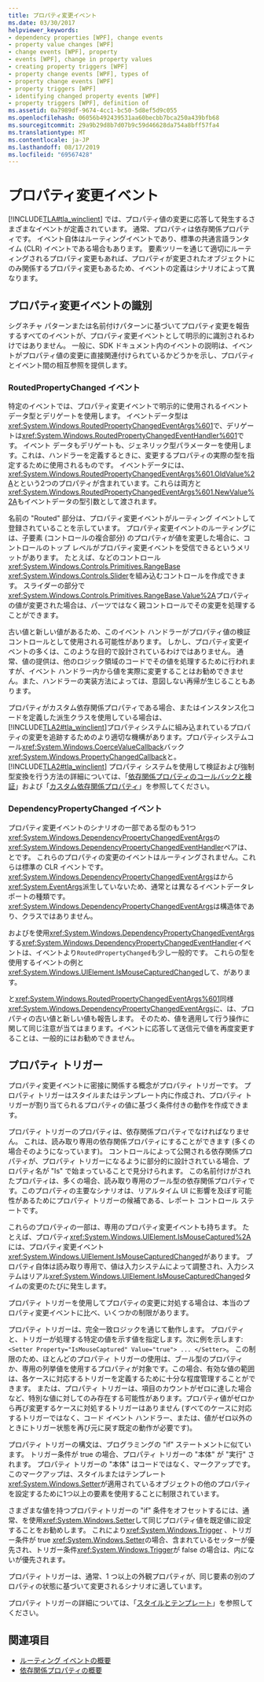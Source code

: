 ```yaml
---
title: プロパティ変更イベント
ms.date: 03/30/2017
helpviewer_keywords:
- dependency properties [WPF], change events
- property value changes [WPF]
- change events [WPF], property
- events [WPF], change in property values
- creating property triggers [WPF]
- property change events [WPF], types of
- property change events [WPF]
- property triggers [WPF]
- identifying changed property events [WPF]
- property triggers [WPF], definition of
ms.assetid: 0a7989df-9674-4cc1-bc50-5d8ef5d9c055
ms.openlocfilehash: 06056b492439531aa60becbb7bca250a439bfb68
ms.sourcegitcommit: 29a9b29d8b7d07b9c59d46628da754a8bff57fa4
ms.translationtype: MT
ms.contentlocale: ja-JP
ms.lasthandoff: 08/17/2019
ms.locfileid: "69567428"
---
```

# <a name="property-change-events"></a>プロパティ変更イベント
[!INCLUDE[TLA#tla_winclient](../../../../includes/tlasharptla-winclient-md.md)] では、プロパティ値の変更に応答して発生するさまざまなイベントが定義されています。 通常、プロパティは依存関係プロパティです。 イベント自体はルーティングイベントであり、標準の共通言語ランタイム (CLR) イベントである場合もあります。 要素ツリーを通じて適切にルーティングされるプロパティ変更もあれば、プロパティが変更されたオブジェクトにのみ関係するプロパティ変更もあるため、イベントの定義はシナリオによって異なります。  
  
## <a name="identifying-a-property-change-event"></a>プロパティ変更イベントの識別  
 シグネチャ パターンまたは名前付けパターンに基づいてプロパティ変更を報告するすべてのイベントが、プロパティ変更イベントとして明示的に識別されるわけではありません。 一般に、SDK ドキュメント内のイベントの説明は、イベントがプロパティ値の変更に直接関連付けられているかどうかを示し、プロパティとイベント間の相互参照を提供します。  
  
### <a name="routedpropertychanged-events"></a>RoutedPropertyChanged イベント  
 特定のイベントでは、プロパティ変更イベントで明示的に使用されるイベント データ型とデリゲートを使用します。 イベントデータ型は<xref:System.Windows.RoutedPropertyChangedEventArgs%601>で、デリゲートは<xref:System.Windows.RoutedPropertyChangedEventHandler%601>です。 イベント データもデリゲートも、ジェネリック型パラメーターを使用します。これは、ハンドラーを定義するときに、変更するプロパティの実際の型を指定するために使用されるものです。 イベントデータには、 <xref:System.Windows.RoutedPropertyChangedEventArgs%601.OldValue%2A>とという2つのプロパティが含まれています。これらは両方と<xref:System.Windows.RoutedPropertyChangedEventArgs%601.NewValue%2A>もイベントデータの型引数として渡されます。  
  
 名前の "Routed" 部分は、プロパティ変更イベントがルーティング イベントして登録されていることを示しています。 プロパティ変更イベントのルーティングには、子要素 (コントロールの複合部分) のプロパティが値を変更した場合に、コントロールのトップ レベルがプロパティ変更イベントを受信できるというメリットがあります。 たとえば、などのコントロール<xref:System.Windows.Controls.Primitives.RangeBase> <xref:System.Windows.Controls.Slider>を組み込むコントロールを作成できます。 スライダーの部分で<xref:System.Windows.Controls.Primitives.RangeBase.Value%2A>プロパティの値が変更された場合は、パーツではなく親コントロールでその変更を処理することができます。  
  
 古い値と新しい値があるため、このイベント ハンドラーがプロパティ値の検証コントロールとして使用される可能性があります。 しかし、プロパティ変更イベントの多くは、このような目的で設計されているわけではありません。 通常、値の提供は、他のロジック領域のコードでその値を処理するために行われますが、イベント ハンドラー内から値を実際に変更することはお勧めできません。また、ハンドラーの実装方法によっては、意図しない再帰が生じることもあります。  
  
 プロパティがカスタム依存関係プロパティである場合、またはインスタンス化コードを定義した派生クラスを使用している場合は、 [!INCLUDE[TLA2#tla_winclient](../../../../includes/tla2sharptla-winclient-md.md)]プロパティシステムに組み込まれているプロパティの変更を追跡するためのより適切な機構があります。プロパティシステムコール<xref:System.Windows.CoerceValueCallback>バック<xref:System.Windows.PropertyChangedCallback>と。 [!INCLUDE[TLA2#tla_winclient](../../../../includes/tla2sharptla-winclient-md.md)] プロパティ システムを使用して検証および強制型変換を行う方法の詳細については、「[依存関係プロパティのコールバックと検証](dependency-property-callbacks-and-validation.md)」および「[カスタム依存関係プロパティ](custom-dependency-properties.md)」を参照してください。  
  
### <a name="dependencypropertychanged-events"></a>DependencyPropertyChanged イベント  
 プロパティ変更イベントのシナリオの一部である型のもう1つ<xref:System.Windows.DependencyPropertyChangedEventArgs>の<xref:System.Windows.DependencyPropertyChangedEventHandler>ペアは、とです。 これらのプロパティの変更のイベントはルーティングされません。これらは標準の CLR イベントです。 <xref:System.Windows.DependencyPropertyChangedEventArgs>はから<xref:System.EventArgs>派生していないため、通常とは異なるイベントデータレポートの種類です。<xref:System.Windows.DependencyPropertyChangedEventArgs>は構造体であり、クラスではありません。  
  
 およびを使用<xref:System.Windows.DependencyPropertyChangedEventArgs>する<xref:System.Windows.DependencyPropertyChangedEventHandler>イベントは、イベントより`RoutedPropertyChanged`も少し一般的です。 これらの型を使用するイベントの例と<xref:System.Windows.UIElement.IsMouseCapturedChanged>して、があります。  
  
 と<xref:System.Windows.RoutedPropertyChangedEventArgs%601>同様<xref:System.Windows.DependencyPropertyChangedEventArgs>に、は、プロパティの古い値と新しい値も報告します。 そのため、値を適用して行う操作に関して同じ注意が当てはまります。イベントに応答して送信元で値を再度変更することは、一般的にはお勧めできません。  
  
## <a name="property-triggers"></a>プロパティ トリガー  
 プロパティ変更イベントに密接に関係する概念がプロパティ トリガーです。 プロパティ トリガーはスタイルまたはテンプレート内に作成され、プロパティ トリガーが割り当てられるプロパティの値に基づく条件付きの動作を作成できます。  
  
 プロパティ トリガーのプロパティは、依存関係プロパティでなければなりません。 これは、読み取り専用の依存関係プロパティにすることができます (多くの場合そのようになっています)。 コントロールによって公開される依存関係プロパティが、プロパティ トリガーになるように部分的に設計されている場合、プロパティ名が "Is" で始まっていることで見分けられます。 この名前付けがされたプロパティは、多くの場合、読み取り専用のブール型の依存関係プロパティです。このプロパティの主要なシナリオは、リアルタイム UI に影響を及ぼす可能性があるためにプロパティ トリガーの候補である、レポート コントロール ステートです。  
  
 これらのプロパティの一部は、専用のプロパティ変更イベントも持ちます。 たとえば、プロパティ<xref:System.Windows.UIElement.IsMouseCaptured%2A>には、プロパティ変更イベント<xref:System.Windows.UIElement.IsMouseCapturedChanged>があります。 プロパティ自体は読み取り専用で、値は入力システムによって調整され、入力システムはリアル<xref:System.Windows.UIElement.IsMouseCapturedChanged>タイムの変更のたびに発生します。  
  
 プロパティ トリガーを使用してプロパティの変更に対処する場合は、本当のプロパティ変更イベントに比べ、いくつかの制限があります。  
  
 プロパティ トリガーは、完全一致ロジックを通じて動作します。 プロパティと、トリガーが処理する特定の値を示す値を指定します。次に例を示します: `<Setter Property="IsMouseCaptured" Value="true"> ... </Setter>`。 この制限のため、ほとんどのプロパティ トリガーの使用は、ブール型のプロパティか、専用の列挙値を使用するプロパティが対象です。この場合、有効な値の範囲は、各ケースに対応するトリガーを定義するために十分な程度管理することができます。 または、プロパティ トリガーは、項目のカウントがゼロに達した場合など、特別な値に対してのみ存在する可能性があります。プロパティ値がゼロから再び変更するケースに対処するトリガーはありません (すべてのケースに対応するトリガーではなく、コード イベント ハンドラー、または、値がゼロ以外のときにトリガー状態を再び元に戻す既定の動作が必要です)。  
  
 プロパティ トリガーの構文は、プログラミングの "if" ステートメントに似ています。 トリガー条件が true の場合、プロパティ トリガーの "本体" が "実行" されます。 プロパティ トリガーの "本体" はコードではなく、マークアップです。 このマークアップは、スタイルまたはテンプレート<xref:System.Windows.Setter>が適用されているオブジェクトの他のプロパティを設定するために1つ以上の要素を使用することに制限されています。  
  
 さまざまな値を持つプロパティトリガーの "if" 条件をオフセットするには、通常、を使用<xref:System.Windows.Setter>して同じプロパティ値を既定値に設定することをお勧めします。 これにより<xref:System.Windows.Trigger> 、トリガー条件が true <xref:System.Windows.Setter>の場合、含まれているセッターが優先され、トリガー条件<xref:System.Windows.Trigger>が false の場合は、内にないが優先されます。  
  
 プロパティ トリガーは、通常、1 つ以上の外観プロパティが、同じ要素の別のプロパティの状態に基づいて変更されるシナリオに適しています。  
  
 プロパティ トリガーの詳細については、「[スタイルとテンプレート](../controls/styling-and-templating.md)」を参照してください。  
  
## <a name="see-also"></a>関連項目

- [ルーティング イベントの概要](routed-events-overview.md)
- [依存関係プロパティの概要](dependency-properties-overview.md)
